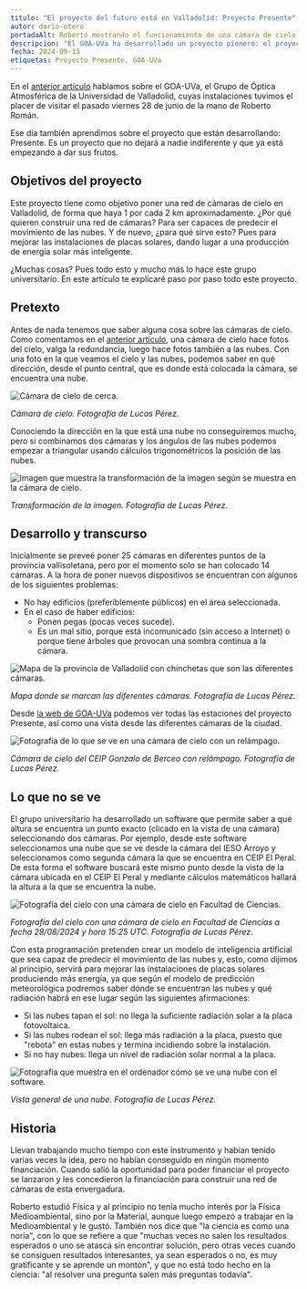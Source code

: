 ```yaml
---
titulo: "El proyecto del futuro está en Valladolid: Proyecto Presente"
autor: dario-otero
portadaAlt: Roberto mostrando el funcionamiento de una cámara de cielo.
descripcion: "El GOA-UVa ha desarrollado un proyecto pionero: el proyecto Presente. Roberto nos cuenta en qué consiste."
fecha: 2024-09-13
etiquetas: Proyecto Presente, GOA-UVa
---
```


En el [anterior artículo](/el-grupo-optica-atmosferica-de-la-uva) hablamos sobre el GOA-UVa, el Grupo de Óptica Atmosférica de la Universidad de Valladolid, cuyas instalaciones tuvimos el placer de visitar el pasado viernes 28 de junio de la mano de Roberto Román.

Ese día también aprendimos sobre el proyecto que están desarrollando: Presente. Es un proyecto que no dejará a nadie indiferente y que ya está empezando a dar sus frutos.

## Objetivos del proyecto

Este proyecto tiene como objetivo poner una red de cámaras de cielo en Valladolid, de forma que haya 1 por cada 2 km aproximadamente. ¿Por qué quieren construir una red de cámaras? Para ser capaces de predecir el movimiento de las nubes. Y de nuevo, ¿para qué sirve esto? Pues para mejorar las instalaciones de placas solares, dando lugar a una producción de energía solar más inteligente.

¿Muchas cosas? Pues todo esto y mucho más lo hace este grupo universitario. En este artículo te explicaré paso por paso todo este proyecto.

## Pretexto

Antes de nada tenemos que saber alguna cosa sobre las cámaras de cielo. Como comentamos en el [anterior artículo](/el-grupo-optica-atmosferica-de-la-uva), una cámara de cielo hace fotos del cielo, valga la redundancia, luego hace fotos también a las nubes. Con una foto en la que veamos el cielo y las nubes, podemos saber en qué dirección, desde el punto central, que es donde está colocada la cámara, se encuentra una nube.

![Cámara de cielo de cerca.](/images/contenido/el-proyecto-del-futuro-esta-en-valladolid-proyecto-presente/transformacion.webp)

*Cámara de cielo. Fotografía de Lucas Pérez.*

Conociendo la dirección en la que está una nube no conseguiremos mucho, pero si combinamos dos cámaras y los ángulos de las nubes podemos empezar a triangular usando cálculos trigonométricos la posición de las nubes.

![Imagen que muestra la transformación de la imagen según se muestra en la cámara de cielo.](/images/contenido/el-proyecto-del-futuro-esta-en-valladolid-proyecto-presente/camara-de-cielo.webp)

*Transformación de la imagen. Fotografía de Lucas Pérez.*

## Desarrollo y transcurso

Inicialmente se preveé poner 25 cámaras en diferentes puntos de la provincia vallisoletana, pero por el momento solo se han colocado 14 cámaras. A la hora de poner nuevos dispositivos se encuentran con algunos de los siguientes problemas:

- No hay edificios (preferiblemente públicos) en el área seleccionada.
- En el caso de haber edificios:
  - Ponen pegas (pocas veces sucede).
  - Es un mal sitio, porque está incomunicado (sin acceso a Internet) o porque tiene árboles que provocan una sombra continua a la cámara.

![Mapa de la provincia de Valladolid con chinchetas que son las diferentes cámaras.](/images/contenido/el-proyecto-del-futuro-esta-en-valladolid-proyecto-presente/mapa.webp)

*Mapa donde se marcan las diferentes cámaras. Fotografía de Lucas Pérez.*

Desde [la web de GOA-UVa](https://goa.uva.es/proyecto-presente/) podemos ver todas las estaciones del proyecto Presente, así como una vista desde las diferentes cámaras de la ciudad.

![Fotografía de lo que se ve en una cámara de cielo con un relámpago.](/images/contenido/el-proyecto-del-futuro-esta-en-valladolid-proyecto-presente/relampago.webp)

*Cámara de cielo del CEIP Gonzalo de Berceo con relámpago. Fotografía de Lucas Pérez.*

## Lo que no se ve

El grupo universitario ha desarrollado un software que permite saber a qué altura se encuentra un punto exacto (clicado en la vista de una cámara) seleccionando dos cámaras. Por ejemplo, desde este software seleccionamos una nube que se ve desde la cámara del IESO Arroyo y seleccionamos como segunda cámara la que se encuentra en CEIP El Peral. De esta forma el software buscará este mismo punto desde la vista de la cámara ubicada en el CEIP El Peral y mediante cálculos matemáticos hallará la altura a la que se encuentra la nube.

![Fotografía del cielo con una cámara de cielo en Facultad de Ciencias.](/images/contenido/el-proyecto-del-futuro-esta-en-valladolid-proyecto-presente/fotografia-del-cielo.webp)

*Fotografía del cielo con una cámara de cielo en Facultad de Ciencias a fecha 28/08/2024 y hora 15:25 UTC. Fotografía de Lucas Pérez.*

Con esta programación pretenden crear un modelo de inteligencia artificial que sea capaz de predecir el movimiento de las nubes y, esto, como dijimos al principio, servirá para mejorar las instalaciones de placas solares produciendo más energía, ya que según el modelo de predicción meteorológica podremos saber dónde se encuentran las nubes y qué radiación habrá en ese lugar según las siguientes afirmaciones:

- Si las nubes tapan el sol: no llega la suficiente radiación solar a la placa fotovoltaica.
- Si las nubes rodean el sol: llega más radiación a la placa, puesto que "rebota" en estas nubes y termina incidiendo sobre la instalación.
- Si no hay nubes: llega un nivel de radiación solar normal a la placa.

![Fotografía que muestra en el ordenador cómo se ve una nube con el software.](/images/contenido/el-proyecto-del-futuro-esta-en-valladolid-proyecto-presente/vista-general-de-una-nube.webp)

*Vista general de una nube. Fotografía de Lucas Pérez.*

## Historia

Llevan trabajando mucho tiempo con este instrumento y habían tenido varias veces la idea, pero no habían conseguido en ningún momento financiación. Cuando salió la oportunidad para poder financiar el proyecto se lanzaron y les concedieron la financiación para construir una red de cámaras de esta envergadura.

Roberto estudió Física y al principio no tenía mucho interés por la Física Medioambiental, sino por la Material, aunque luego empezó a trabajar en la Medioambiental y le gustó. También nos dice que "la ciencia es como una noria", con lo que se refiere a que "muchas veces no salen los resultados esperados o uno se atasca sin encontrar solución, pero otras veces cuando se consiguen resultados interesantes, ya sean esperados o no, es muy gratificante y se aprende un montón", y que no está todo hecho en la ciencia: "al resolver una pregunta salen más preguntas todavía".